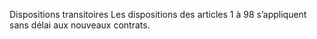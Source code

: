 Dispositions transitoires
Les dispositions des articles 1 à 98 s’appliquent sans délai aux nouveaux contrats.